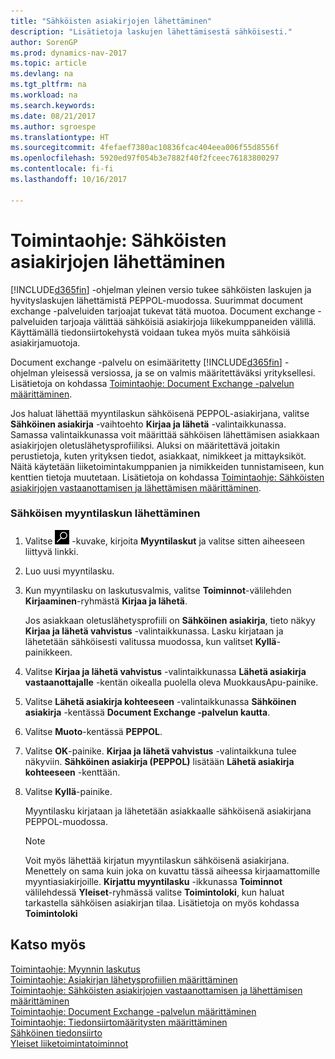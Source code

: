 ```yaml
---
title: "Sähköisten asiakirjojen lähettäminen"
description: "Lisätietoja laskujen lähettämisestä sähköisesti."
author: SorenGP
ms.prod: dynamics-nav-2017
ms.topic: article
ms.devlang: na
ms.tgt_pltfrm: na
ms.workload: na
ms.search.keywords: 
ms.date: 08/21/2017
ms.author: sgroespe
ms.translationtype: HT
ms.sourcegitcommit: 4fefaef7380ac10836fcac404eea006f55d8556f
ms.openlocfilehash: 5920ed97f054b3e7882f40f2fceec76183800297
ms.contentlocale: fi-fi
ms.lasthandoff: 10/16/2017

---
```

# <a name="how-to-send-electronic-documents"></a>Toimintaohje: Sähköisten asiakirjojen lähettäminen
[!INCLUDE[d365fin](includes/d365fin_md.md)] -ohjelman yleinen versio tukee sähköisten laskujen ja hyvityslaskujen lähettämistä PEPPOL-muodossa. Suurimmat document exchange -palveluiden tarjoajat tukevat tätä muotoa. Document exchange -palveluiden tarjoaja välittää sähköisiä asiakirjoja liikekumppaneiden välillä. Käyttämällä tiedonsiirtokehystä voidaan tukea myös muita sähköisiä asiakirjamuotoja.  

 Document exchange -palvelu on esimääritetty [!INCLUDE[d365fin](includes/d365fin_md.md)] -ohjelman yleisessä versiossa, ja se on valmis määritettäväksi yrityksellesi. Lisätietoja on kohdassa [Toimintaohje: Document Exchange -palvelun määrittäminen](across-how-to-set-up-a-document-exchange-service.md).  

 Jos haluat lähettää myyntilaskun sähköisenä PEPPOL-asiakirjana, valitse **Sähköinen asiakirja** -vaihtoehto **Kirjaa ja lähetä** -valintaikkunassa. Samassa valintaikkunassa voit määrittää sähköisen lähettämisen asiakkaan asiakirjojen oletuslähetysprofiiliksi. Aluksi on määritettävä joitakin perustietoja, kuten yrityksen tiedot, asiakkaat, nimikkeet ja mittayksiköt. Näitä käytetään liiketoimintakumppanien ja nimikkeiden tunnistamiseen, kun kenttien tietoja muutetaan. Lisätietoja on kohdassa [Toimintaohje: Sähköisten asiakirjojen vastaanottamisen ja lähettämisen määrittäminen](across-how-to-set-up-electronic-document-sending-and-receiving.md).  

### <a name="to-send-an-electronic-sales-invoice"></a>Sähköisen myyntilaskun lähettäminen  

1.  Valitse ![Etsi sivu tai raportti](media/ui-search/search_small.png "Etsi sivu tai raportti -kuvake") -kuvake, kirjoita **Myyntilaskut** ja valitse sitten aiheeseen liittyvä linkki.  

2.  Luo uusi myyntilasku.  

3.  Kun myyntilasku on laskutusvalmis, valitse **Toiminnot**-välilehden **Kirjaaminen**-ryhmästä **Kirjaa ja lähetä**.  

     Jos asiakkaan oletuslähetysprofiili on **Sähköinen asiakirja**, tieto näkyy **Kirjaa ja lähetä vahvistus** -valintaikkunassa. Lasku kirjataan ja lähetetään sähköisesti valitussa muodossa, kun valitset **Kyllä**-painikkeen.  

4.  Valitse **Kirjaa ja lähetä vahvistus** -valintaikkunassa **Lähetä asiakirja vastaanottajalle** -kentän oikealla puolella oleva MuokkausApu-painike.  

5.  Valitse **Lähetä asiakirja kohteeseen** -valintaikkunassa **Sähköinen asiakirja** -kentässä **Document Exchange -palvelun kautta**.  

6.  Valitse **Muoto**-kentässä **PEPPOL**.  

7.  Valitse **OK**-painike. **Kirjaa ja lähetä vahvistus** -valintaikkuna tulee näkyviin. **Sähköinen asiakirja (PEPPOL)** lisätään **Lähetä asiakirja kohteeseen** -kenttään.  

8.  Valitse **Kyllä**-painike.  

     Myyntilasku kirjataan ja lähetetään asiakkaalle sähköisenä asiakirjana PEPPOL-muodossa.  

    > [!NOTE]  
    >  Voit myös lähettää kirjatun myyntilaskun sähköisenä asiakirjana. Menettely on sama kuin joka on kuvattu tässä aiheessa kirjaamattomille myyntiasiakirjoille. **Kirjattu myyntilasku** -ikkunassa **Toiminnot** välilehdessä **Yleiset**-ryhmässä valitse **Toimintoloki**, kun haluat tarkastella sähköisen asiakirjan tilaa. Lisätietoja on myös kohdassa **Toimintoloki**  

## <a name="see-also"></a>Katso myös  
[Toimintaohje: Myynnin laskutus](sales-how-invoice-sales.md)  
[Toimintaohje: Asiakirjan lähetysprofiilien määrittäminen](sales-how-setup-document-send-profiles.md)  
[Toimintaohje: Sähköisten asiakirjojen vastaanottamisen ja lähettämisen määrittäminen](across-how-to-set-up-electronic-document-sending-and-receiving.md)  
[Toimintaohje: Document Exchange -palvelun määrittäminen](across-how-to-set-up-a-document-exchange-service.md)  
[Toimintaohje: Tiedonsiirtomääritysten määrittäminen](across-how-to-set-up-data-exchange-definitions.md)  
[Sähköinen tiedonsiirto](across-data-exchange.md)  
[Yleiset liiketoimintatoiminnot](ui-across-business-areas.md)  

